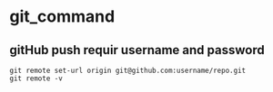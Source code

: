 # git_command

## gitHub push requir username and password
    git remote set-url origin git@github.com:username/repo.git
    git remote -v
